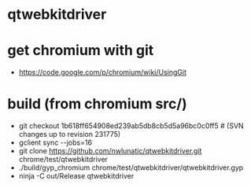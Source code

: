 qtwebkitdriver
==============

# get chromium with git

+ https://code.google.com/p/chromium/wiki/UsingGit

# build (from chromium src/)

+ git checkout 1b618ff654908ed239ab5db8cb5d5a96bc0c0ff5 # (SVN changes up to revision 231775)
+ gclient sync --jobs=16
+ git clone https://github.com/nwlunatic/qtwebkitdriver.git chrome/test/qtwebkitdriver
+ ./build/gyp_chromium chrome/test/qtwebkitdriver/qtwebkitdriver.gyp
+ ninja -C out/Release qtwebkitdriver


